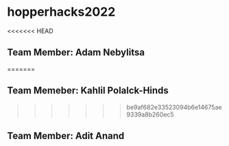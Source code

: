 # hopperhacks2022
<<<<<<< HEAD
## Team Member: Adam Nebylitsa

=======

## Team Memeber: Kahlil Polalck-Hinds
>>>>>>> be9af682e33523094b6e14675ae9339a8b260ec5
## Team Member: Adit Anand


